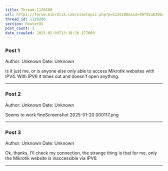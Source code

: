 ```yaml
---
title: Thread-1120280
url: https://forum.mikrotik.com/viewtopic.php?p=1120280&sid=49f92a630bc7970d8ca50523be880e8f#p1120280
thread_id: 1120280
section: RouterOS
post_count: 3
date_crawled: 2025-02-03T13:38:26.177089
---
```


### Post 1
Author: Unknown
Date: Unknown

Is it just me, or is anyone else only able to access Mikrotik websites with IPV4. With IPV6 it times out and doesn't open anything.

---
### Post 2
Author: Unknown
Date: Unknown

Seems to work fineScreenshot 2025-01-20 000117.png

---
### Post 3
Author: Unknown
Date: Unknown

Ok, thanks, I'll check my connection, the strange thing is that for me, only the Mikrotik website is inaccessible via IPV6.

---
